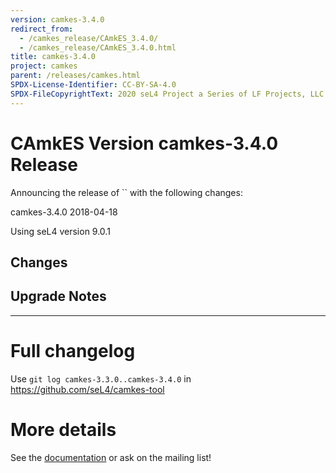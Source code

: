 ```yaml
---
version: camkes-3.4.0
redirect_from:
  - /camkes_release/CAmkES_3.4.0/
  - /camkes_release/CAmkES_3.4.0.html
title: camkes-3.4.0
project: camkes
parent: /releases/camkes.html
SPDX-License-Identifier: CC-BY-SA-4.0
SPDX-FileCopyrightText: 2020 seL4 Project a Series of LF Projects, LLC.
---
```

# CAmkES Version camkes-3.4.0 Release


Announcing the release of `` with the following changes:

camkes-3.4.0 2018-04-18

Using seL4 version 9.0.1

## Changes


## Upgrade Notes
---


# Full changelog
 Use `git log camkes-3.3.0..camkes-3.4.0` in
<https://github.com/seL4/camkes-tool>

# More details
 See the
[documentation](https://github.com/seL4/camkes-tool/blob/camkes-3.4.0/docs/index.md)
or ask on the mailing list!
